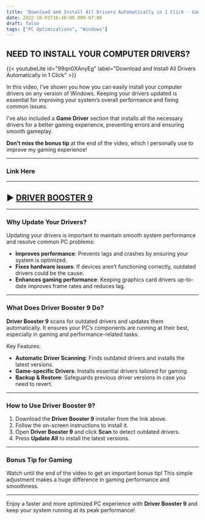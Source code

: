 ```yaml
---
title: 'Download and Install All Drivers Automatically in 1 Click - Gaming/Performance'
date: 2022-10-01T16:40:00.000-07:00
draft: false
tags: ["PC Optimizations", "Windows"]
---
```


## **NEED TO INSTALL YOUR COMPUTER DRIVERS?**

{{< youtubeLite id="99qn0XAnyEg" label="Download and Install All Drivers Automatically in 1 Click" >}}  

In this video, I’ve shown you how you can easily install your computer drivers on any version of Windows. Keeping your drivers updated is essential for improving your system’s overall performance and fixing common issues. 

I’ve also included a **Game Driver** section that installs all the necessary drivers for a better gaming experience, preventing errors and ensuring smooth gameplay.

**Don’t miss the bonus tip** at the end of the video, which I personally use to improve my gaming experience!

---

### **Link Here**

---

## ▶ [DRIVER BOOSTER 9](https://www.mediafire.com/file/mnflya8p2uhkx6r/GB_DriverBooster.zip/file)

---

### Why Update Your Drivers?

Updating your drivers is important to maintain smooth system performance and resolve common PC problems:
- **Improves performance**: Prevents lags and crashes by ensuring your system is optimized.
- **Fixes hardware issues**: If devices aren’t functioning correctly, outdated drivers could be the cause.
- **Enhances gaming performance**: Keeping graphics card drivers up-to-date improves frame rates and reduces lag.

---

### What Does Driver Booster 9 Do?

**Driver Booster 9** scans for outdated drivers and updates them automatically. It ensures your PC’s components are running at their best, especially in gaming and performance-related tasks.

Key Features:
- **Automatic Driver Scanning**: Finds outdated drivers and installs the latest versions.
- **Game-specific Drivers**: Installs essential drivers tailored for gaming.
- **Backup & Restore**: Safeguards previous driver versions in case you need to revert.

---

### How to Use Driver Booster 9?

1. Download the **Driver Booster 9** installer from the link above.
2. Follow the on-screen instructions to install it.
3. Open **Driver Booster 9** and click **Scan** to detect outdated drivers.
4. Press **Update All** to install the latest versions.

---

### **Bonus Tip for Gaming**

Watch until the end of the video to get an important bonus tip! This simple adjustment makes a huge difference in gaming performance and smoothness.

---

Enjoy a faster and more optimized PC experience with **Driver Booster 9** and keep your system running at its peak performance!

